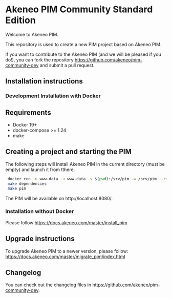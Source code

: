 Akeneo PIM Community Standard Edition
=====================================

Welcome to Akeneo PIM.

This repository is used to create a new PIM project based on Akeneo PIM.

If you want to contribute to the Akeneo PIM (and we will be pleased if you do!), you can fork the repository https://github.com/akeneo/pim-community-dev and submit a pull request.

Installation instructions
-------------------------

### Development Installation with Docker

## Requirements
 - Docker 19+
 - docker-compose >= 1.24
 - make

## Creating a project and starting the PIM
The following steps will install Akeneo PIM in the current directory (must be empty) and launch it from tthere.

```bash
 docker run -u www-data -u www-data -v $(pwd):/srv/pim -w /srv/pim --rm akeneo/pim-php-dev:4.0 php -d memory_limit=4G /usr/local/bin/composer create-project akeneo/pim-community-standard /srv/pim "4.0.*@stable" ```
 make dependencies
 make pim

```

The PIM will be available on http://localhost:8080/.

### Installation without Docker

Please follow https://docs.akeneo.com/master/install_pim

Upgrade instructions
--------------------

To upgrade Akeneo PIM to a newer version, please follow:
https://docs.akeneo.com/master/migrate_pim/index.html

Changelog
---------
You can check out the changelog files in https://github.com/akeneo/pim-community-dev.
